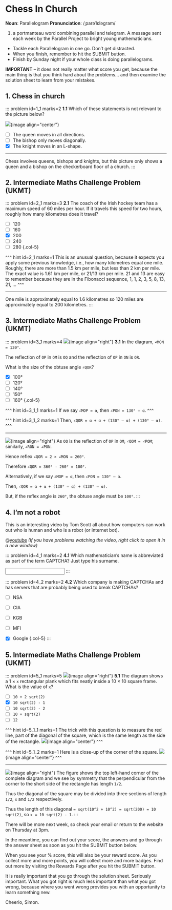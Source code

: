 # Chess In Church

<div class="dictionary">

__Noun__: Parallelogram
__Pronunciation__: /ˌparəˈlɛləɡram/

1. a portmanteau word combining parallel and telegram. A message sent each
week by the Parallel Project to bright young mathematicians.

</div>

* Tackle each Parallelogram in one go. Don’t get distracted.
* When you finish, remember to hit the SUBMIT button.
*	Finish by Sunday night if your whole class is doing parallelograms.

__IMPORTANT__ – it does not really matter what score you get, because the main thing is that you think hard about the problems... and then examine the solution sheet to learn from your mistakes.


## 1. Chess in church

::: problem id=1_1 marks=2
__1.1__ Which of these statements is not relevant to the picture below?

![](/resources/10-27-chess-in-church/1-chess.png){image align="center"}

* [ ] The queen moves in all directions.
* [ ] The bishop only moves diagonally.
* [x] The knight moves in an L-shape.

---

Chess involves queens, bishops and knights, but this picture only shows a queen and a bishop on the checkerboard floor of a church.
:::


## 2. Intermediate Maths Challenge Problem (UKMT)
<!--- (2003) Q4 --->

::: problem id=2_1 marks=3
__2.1__ The coach of the Irish hockey team has a maximum speed of 60 miles per hour. If it travels this speed for two hours, roughly how many kilometres does it travel?

* [ ] 120
* [ ] 160
* [x] 200
* [ ] 240
* [ ] 280
{.col-5}

^^^ hint id=2_1 marks=1
This is an unusual question, because it expects you apply some previous knowledge, i.e., how many kilometres equal one mile. Roughly, there are more than 1.5 km per mile, but less than 2 km per mile. The exact value is 1.61 km per mile, or 21/13 km per mile. 21 and 13 are easy to remember because they are in the Fibonacci sequence, 1, 1, 2, 3, 5, 8, 13, 21, ...
^^^

---

One mile is approximately equal to 1.6 kilometres so 120 miles are approximately equal to 200 kilometres.
:::


## 3.	Intermediate Maths Challenge Problem (UKMT)
<!--- (2003) Q14 --->

::: problem id=3_1 marks=4
![](/resources/10-27-chess-in-church/3-diagram.jpg){image align="right"}
__3.1__ In the diagram, `∠MON = 130°`.  

The reflection of `OP` in `OM` is `OQ` and the reflection of `OP` in `ON` is `OR`.  

What is the size of the obtuse angle `∠QOR`?

* [x] 100°
* [ ] 120°
* [ ] 140°
* [ ] 150°
* [ ] 160°
{.col-5}

^^^ hint id=3_1_1 marks=1
If we say `∠MOP = α`, then `∠PON = 130° – α`.
^^^

^^^ hint id=3_1_2 marks=1
Then, `∠QOR = α + α + (130° – α) + (130° – α)`.
^^^

---

![](/resources/10-27-chess-in-church/3-diagram-answer.jpg){image align="right"}
As `OQ` is the reflection of `OP` in `OM`, `∠QOM = ∠POM`; similarly, `∠RON = ∠PON`.  

Hence reflex `∠QOR = 2 × ∠MON = 260°`.  

Therefore `∠QOR = 360° - 260° = 100°`.

Alternatively, if we say `∠MOP = α`, then `∠PON = 130° – α`.  

Then, `∠QOR = α + α + (130° – α) + (130° – α)`.  

But, if the reflex angle is `260°`, the obtuse angle must be `100°`.
:::


## 4.	I’m not a robot

This is an interesting video by Tom Scott all about how computers can work out who is human and who is a robot (or internet bot).  

@[youtube](o1zNIm8GVPY?end=310&rel=0) _(If you have problems watching the video, right click to open it in a new window)_  

::: problem id=4_1 marks=2
__4.1__ Which mathematician’s name is abbreviated as part of the term CAPTCHA? Just type his surname.

<input solution="TURING"/>
:::

::: problem id=4_2 marks=2
__4.2__ Which company is making CAPTCHAs and has servers that are probably being used to break CAPTCHAs?

* [ ] NSA
* [ ] CIA
* [ ] KGB
* [ ] MFI
* [x] Google
{.col-5}
:::


## 5. Intermediate Maths Challenge Problem (UKMT)
<!--- (2003) Q24 --->

::: problem id=5_1 marks=5
![](/resources/10-27-chess-in-church/5-square.jpg){image align="right"}
__5.1__ The diagram shows a 1 × `x` rectangular plank which fits neatly inside a 10 × 10 square frame. What is the value of `x`?

* [ ] `10 + 2 sqrt(2)`
* [x] `10 sqrt(2) - 1`
* [ ] `10 sqrt(2) - 2`
* [ ] `10 + sqrt(2)`
* [ ] `12`

^^^ hint id=5_1_1 marks=1
The trick with this question is to measure the red line, part of the diagonal of the square, which is the same length as the side of the rectangle.
![](/resources/10-27-chess-in-church/5-square-hint1.png){image align="center"}
^^^

^^^ hint id=5_1_2 marks=1
Here is a close-up of the corner of the square.
![](/resources/10-27-chess-in-church/5-square-hint2.png){image align="center"}
^^^

---

![](/resources/10-27-chess-in-church/5-square-answer.jpg){image align="right"}
The figure shows the top left-hand corner of the complete diagram and we see by symmetry that the perpendicular from the corner to the short side of the rectangle has length `1/2`.  

Thus the diagonal of the square may be divided into three sections of length `1/2`, `x` and `1/2` respectively.

Thus the length of this diagonal `= sqrt(10^2 + 10^2) = sqrt(200) = 10 sqrt(2)`, so `x = 10 sqrt(2) - 1`.
:::


There will be more next week, so check your email or return to the website on Thursday at 3pm.  

In the meantime, you can find out your score, the answers and go through the answer sheet as soon as you hit the SUBMIT button below.

When you see your % score, this will also be your reward score. As you collect more and more points, you will collect more and more badges. Find out more by visiting the Rewards Page after you hit the SUBMIT button.

It is really important that you go through the solution sheet. Seriously important. What you got right is much less important than what you got wrong, because where you went wrong provides you with an opportunity to learn something new.

Cheerio,
Simon.

